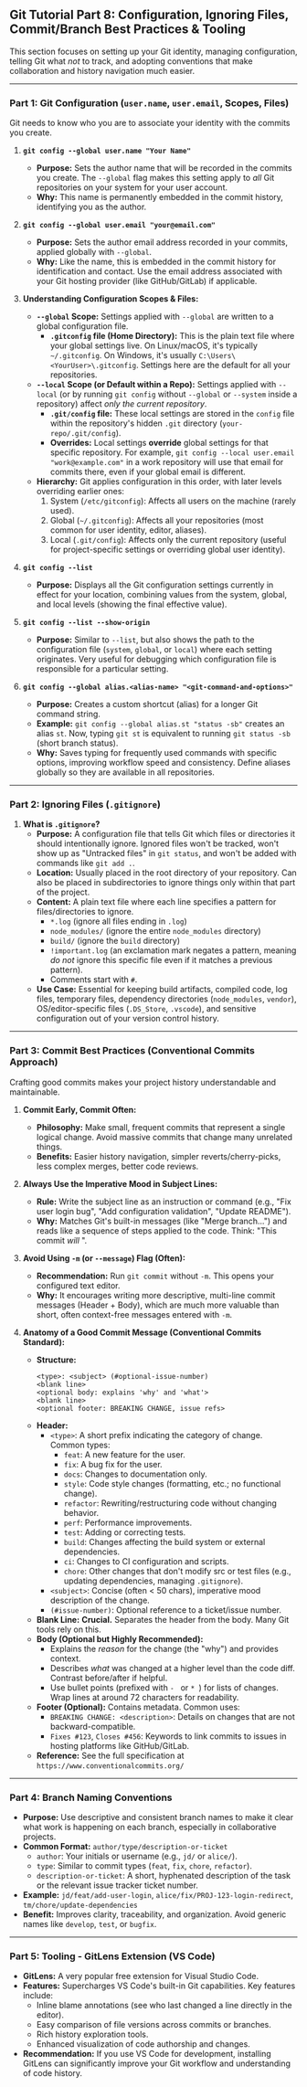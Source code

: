 ## Git Tutorial Part 8: Configuration, Ignoring Files, Commit/Branch Best Practices & Tooling

This section focuses on setting up your Git identity, managing configuration, telling Git what _not_ to track, and adopting conventions that make collaboration and history navigation much easier.

---

### Part 1: Git Configuration (`user.name`, `user.email`, Scopes, Files)

Git needs to know who you are to associate your identity with the commits you create.

1.  **`git config --global user.name "Your Name"`**

    - **Purpose:** Sets the author name that will be recorded in the commits you create. The `--global` flag makes this setting apply to _all_ Git repositories on your system for your user account.
    - **Why:** This name is permanently embedded in the commit history, identifying you as the author.

2.  **`git config --global user.email "your@email.com"`**

    - **Purpose:** Sets the author email address recorded in your commits, applied globally with `--global`.
    - **Why:** Like the name, this is embedded in the commit history for identification and contact. Use the email address associated with your Git hosting provider (like GitHub/GitLab) if applicable.

3.  **Understanding Configuration Scopes & Files:**

    - **`--global` Scope:** Settings applied with `--global` are written to a global configuration file.
      - **`.gitconfig` file (Home Directory):** This is the plain text file where your global settings live. On Linux/macOS, it's typically `~/.gitconfig`. On Windows, it's usually `C:\Users\<YourUser>\.gitconfig`. Settings here are the default for all your repositories.
    - **`--local` Scope (or Default within a Repo):** Settings applied with `--local` (or by running `git config` without `--global` or `--system` inside a repository) affect _only the current repository_.
      - **`.git/config` file:** These local settings are stored in the `config` file within the repository's hidden `.git` directory (`your-repo/.git/config`).
      - **Overrides:** Local settings **override** global settings for that specific repository. For example, `git config --local user.email "work@example.com"` in a work repository will use that email for commits there, even if your global email is different.
    - **Hierarchy:** Git applies configuration in this order, with later levels overriding earlier ones:
      1. System (`/etc/gitconfig`): Affects all users on the machine (rarely used).
      2. Global (`~/.gitconfig`): Affects all your repositories (most common for user identity, editor, aliases).
      3. Local (`.git/config`): Affects only the current repository (useful for project-specific settings or overriding global user identity).

4.  **`git config --list`**

    - **Purpose:** Displays all the Git configuration settings currently in effect for your location, combining values from the system, global, and local levels (showing the final effective value).

5.  **`git config --list --show-origin`**

    - **Purpose:** Similar to `--list`, but also shows the path to the configuration file (`system`, `global`, or `local`) where each setting originates. Very useful for debugging which configuration file is responsible for a particular setting.

6.  **`git config --global alias.<alias-name> "<git-command-and-options>"`**
    - **Purpose:** Creates a custom shortcut (alias) for a longer Git command string.
    - **Example:** `git config --global alias.st "status -sb"` creates an alias `st`. Now, typing `git st` is equivalent to running `git status -sb` (short branch status).
    - **Why:** Saves typing for frequently used commands with specific options, improving workflow speed and consistency. Define aliases globally so they are available in all repositories.

---

### Part 2: Ignoring Files (`.gitignore`)

1.  **What is `.gitignore`?**
    - **Purpose:** A configuration file that tells Git which files or directories it should intentionally ignore. Ignored files won't be tracked, won't show up as "Untracked files" in `git status`, and won't be added with commands like `git add .`.
    - **Location:** Usually placed in the root directory of your repository. Can also be placed in subdirectories to ignore things only within that part of the project.
    - **Content:** A plain text file where each line specifies a pattern for files/directories to ignore.
      - `*.log` (ignore all files ending in `.log`)
      - `node_modules/` (ignore the entire `node_modules` directory)
      - `build/` (ignore the `build` directory)
      - `!important.log` (an exclamation mark negates a pattern, meaning _do not_ ignore this specific file even if it matches a previous pattern).
      - Comments start with `#`.
    - **Use Case:** Essential for keeping build artifacts, compiled code, log files, temporary files, dependency directories (`node_modules`, `vendor`), OS/editor-specific files (`.DS_Store`, `.vscode`), and sensitive configuration out of your version control history.

---

### Part 3: Commit Best Practices (Conventional Commits Approach)

Crafting good commits makes your project history understandable and maintainable.

1.  **Commit Early, Commit Often:**

    - **Philosophy:** Make small, frequent commits that represent a single logical change. Avoid massive commits that change many unrelated things.
    - **Benefits:** Easier history navigation, simpler reverts/cherry-picks, less complex merges, better code reviews.

2.  **Always Use the Imperative Mood in Subject Lines:**

    - **Rule:** Write the subject line as an instruction or command (e.g., "Fix user login bug", "Add configuration validation", "Update README").
    - **Why:** Matches Git's built-in messages (like "Merge branch...") and reads like a sequence of steps applied to the code. Think: "This commit _will_ <subject>".

3.  **Avoid Using `-m` (or `--message`) Flag (Often):**

    - **Recommendation:** Run `git commit` without `-m`. This opens your configured text editor.
    - **Why:** It encourages writing more descriptive, multi-line commit messages (Header + Body), which are much more valuable than short, often context-free messages entered with `-m`.

4.  **Anatomy of a Good Commit Message (Conventional Commits Standard):**
    - **Structure:**
      ```
      <type>: <subject> (#optional-issue-number)
      <blank line>
      <optional body: explains 'why' and 'what'>
      <blank line>
      <optional footer: BREAKING CHANGE, issue refs>
      ```
    - **Header:**
      - `<type>`: A short prefix indicating the category of change. Common types:
        - `feat`: A new feature for the user.
        - `fix`: A bug fix for the user.
        - `docs`: Changes to documentation only.
        - `style`: Code style changes (formatting, etc.; no functional change).
        - `refactor`: Rewriting/restructuring code without changing behavior.
        - `perf`: Performance improvements.
        - `test`: Adding or correcting tests.
        - `build`: Changes affecting the build system or external dependencies.
        - `ci`: Changes to CI configuration and scripts.
        - `chore`: Other changes that don't modify src or test files (e.g., updating dependencies, managing `.gitignore`).
      - `<subject>`: Concise (often < 50 chars), imperative mood description of the change.
      - `(#issue-number)`: Optional reference to a ticket/issue number.
    - **Blank Line:** **Crucial.** Separates the header from the body. Many Git tools rely on this.
    - **Body (Optional but Highly Recommended):**
      - Explains the _reason_ for the change (the "why") and provides context.
      - Describes _what_ was changed at a higher level than the code diff. Contrast before/after if helpful.
      - Use bullet points (prefixed with `- ` or `* `) for lists of changes. Wrap lines at around 72 characters for readability.
    - **Footer (Optional):** Contains metadata. Common uses:
      - `BREAKING CHANGE: <description>`: Details on changes that are not backward-compatible.
      - `Fixes #123`, `Closes #456`: Keywords to link commits to issues in hosting platforms like GitHub/GitLab.
    - **Reference:** See the full specification at `https://www.conventionalcommits.org/`

---

### Part 4: Branch Naming Conventions

- **Purpose:** Use descriptive and consistent branch names to make it clear what work is happening on each branch, especially in collaborative projects.
- **Common Format:** `author/type/description-or-ticket`
  - `author`: Your initials or username (e.g., `jd/` or `alice/`).
  - `type`: Similar to commit types (`feat`, `fix`, `chore`, `refactor`).
  - `description-or-ticket`: A short, hyphenated description of the task or the relevant issue tracker ticket number.
- **Example:** `jd/feat/add-user-login`, `alice/fix/PROJ-123-login-redirect`, `tm/chore/update-dependencies`
- **Benefit:** Improves clarity, traceability, and organization. Avoid generic names like `develop`, `test`, or `bugfix`.

---

### Part 5: Tooling - GitLens Extension (VS Code)

- **GitLens:** A very popular free extension for Visual Studio Code.
- **Features:** Supercharges VS Code's built-in Git capabilities. Key features include:
  - Inline blame annotations (see who last changed a line directly in the editor).
  - Easy comparison of file versions across commits or branches.
  - Rich history exploration tools.
  - Enhanced visualization of code authorship and changes.
- **Recommendation:** If you use VS Code for development, installing GitLens can significantly improve your Git workflow and understanding of code history.
